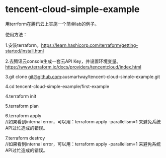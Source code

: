 # tencent-cloud-simple-example
用terrform在腾讯云上实施一个简单lab的例子。

使用方法：

1.安装terraform。https://learn.hashicorp.com/terraform/getting-started/install.html

2.去腾讯云console生成一套云API Key，并设置环境变量。https://www.terraform.io/docs/providers/tencentcloud/index.html

3.git clone git@github.com:ausmartway/tencent-cloud-simple-example.git

4.cd tencent-cloud-simple-example/first-example

4.terraform init

5.terraform plan

6.terraform apply     
//如果看到internal error，可以用：terraform apply -parallelism=1 来避免系统API过忙造成的错误。

7.terraform destroy   
//如果看到internal error，可以用：terraform apply -parallelism=1 来避免系统API过忙造成的错误。
